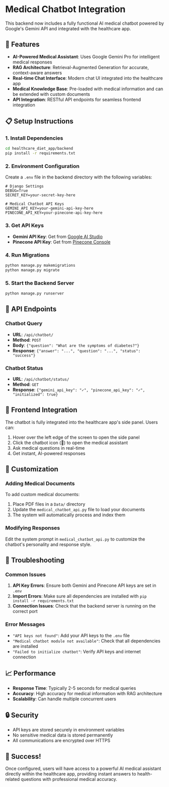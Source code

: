 # Medical Chatbot Integration

This backend now includes a fully functional AI medical chatbot powered by Google's Gemini API and integrated with the healthcare app.

## 🚀 Features

- **AI-Powered Medical Assistant**: Uses Google Gemini Pro for intelligent medical responses
- **RAG Architecture**: Retrieval-Augmented Generation for accurate, context-aware answers
- **Real-time Chat Interface**: Modern chat UI integrated into the healthcare app
- **Medical Knowledge Base**: Pre-loaded with medical information and can be extended with custom documents
- **API Integration**: RESTful API endpoints for seamless frontend integration

## 📋 Setup Instructions

### 1. Install Dependencies

```bash
cd healthcare_diet_app/backend
pip install -r requirements.txt
```

### 2. Environment Configuration

Create a `.env` file in the backend directory with the following variables:

```env
# Django Settings
DEBUG=True
SECRET_KEY=your-secret-key-here

# Medical Chatbot API Keys
GEMINI_API_KEY=your-gemini-api-key-here
PINECONE_API_KEY=your-pinecone-api-key-here
```

### 3. Get API Keys

- **Gemini API Key**: Get from [Google AI Studio](https://makersuite.google.com/app/apikey)
- **Pinecone API Key**: Get from [Pinecone Console](https://app.pinecone.io/)

### 4. Run Migrations

```bash
python manage.py makemigrations
python manage.py migrate
```

### 5. Start the Backend Server

```bash
python manage.py runserver
```

## 🔌 API Endpoints

### Chatbot Query
- **URL**: `/api/chatbot/`
- **Method**: `POST`
- **Body**: `{"question": "What are the symptoms of diabetes?"}`
- **Response**: `{"answer": "...", "question": "...", "status": "success"}`

### Chatbot Status
- **URL**: `/api/chatbot/status/`
- **Method**: `GET`
- **Response**: `{"gemini_api_key": "✓", "pinecone_api_key": "✓", "initialized": true}`

## 🎯 Frontend Integration

The chatbot is fully integrated into the healthcare app's side panel. Users can:

1. Hover over the left edge of the screen to open the side panel
2. Click the chatbot icon (🤖) to open the medical assistant
3. Ask medical questions in real-time
4. Get instant, AI-powered responses

## 🔧 Customization

### Adding Medical Documents

To add custom medical documents:

1. Place PDF files in a `Data/` directory
2. Update the `medical_chatbot_api.py` file to load your documents
3. The system will automatically process and index them

### Modifying Responses

Edit the system prompt in `medical_chatbot_api.py` to customize the chatbot's personality and response style.

## 🚨 Troubleshooting

### Common Issues

1. **API Key Errors**: Ensure both Gemini and Pinecone API keys are set in `.env`
2. **Import Errors**: Make sure all dependencies are installed with `pip install -r requirements.txt`
3. **Connection Issues**: Check that the backend server is running on the correct port

### Error Messages

- `"API keys not found"`: Add your API keys to the `.env` file
- `"Medical chatbot module not available"`: Check that all dependencies are installed
- `"Failed to initialize chatbot"`: Verify API keys and internet connection

## 📈 Performance

- **Response Time**: Typically 2-5 seconds for medical queries
- **Accuracy**: High accuracy for medical information with RAG architecture
- **Scalability**: Can handle multiple concurrent users

## 🔒 Security

- API keys are stored securely in environment variables
- No sensitive medical data is stored permanently
- All communications are encrypted over HTTPS

## 🎉 Success!

Once configured, users will have access to a powerful AI medical assistant directly within the healthcare app, providing instant answers to health-related questions with professional medical accuracy.
